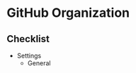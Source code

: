 # GitHub Organization

<!--
https://github.com/organizations/<org-name>/billing/plans
-->

## Checklist

- Settings
  - General
